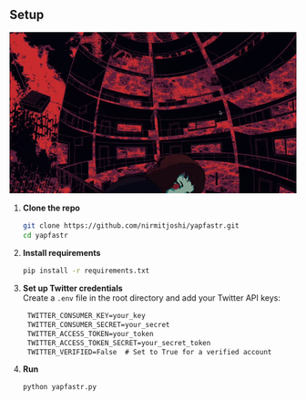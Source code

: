 ## Setup

![demo](demo.gif)

1. **Clone the repo**  
   ```sh
   git clone https://github.com/nirmitjoshi/yapfastr.git
   cd yapfastr
   ```

2. **Install requirements**  
   ```sh
   pip install -r requirements.txt
   ```

3. **Set up Twitter credentials**  
   Create a `.env` file in the root directory and add your Twitter API keys:
   ```
    TWITTER_CONSUMER_KEY=your_key
    TWITTER_CONSUMER_SECRET=your_secret
    TWITTER_ACCESS_TOKEN=your_token
    TWITTER_ACCESS_TOKEN_SECRET=your_secret_token
    TWITTER_VERIFIED=False  # Set to True for a verified account
   ```

4. **Run**
   ```sh
   python yapfastr.py
   ```
